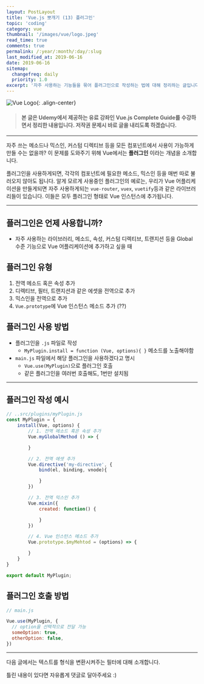 ```yaml
---
layout: PostLayout
title: 'Vue.js 뽀개기 (13) 플러그인'
topic: 'coding'
category: vue
thumbnail: '/images/vue/logo.jpeg'
read_time: true
comments: true
permalink: /:year/:month/:day/:slug
last_modified_at: 2019-06-16
date: 2019-06-16
sitemap:
  changefreq: daily
  priority: 1.0
excerpt: '자주 사용하는 기능들을 묶어 플러그인으로 작성하는 법에 대해 정리하는 글입니다.'
---
```


![Vue Logo](https://github.com/chansbro/chansbro.github.io/blob/master/assets/images/vue_logo.jpeg?raw=true){: .align-center}

> #### 본 글은 Udemy에서 제공하는 유료 강좌인 Vue.js Complete Guide를 수강하면서 정리한 내용입니다. 저작권 문제시 바로 글을 내리도록 하겠습니다.

---

자주 쓰는 메소드나 믹스인, 커스텀 디렉티브 등을 모든 컴포넌트에서 사용이 가능하게 만들 수는 없을까? 이 문제를 도와주기 위해 Vue에서는 **플러그인** 이라는 개념을 소개합니다.

플러그인을 사용하게되면, 각각의 컴포넌트에 필요한 메소드, 믹스인 등을 매번 따로 불러오지 않아도 됩니다.
알게 모르게 사용중인 플러그인의 예로는, 우리가 Vue 어플리케이션을 만들게되면 자주 사용하게되는 `vue-router`, `vuex`, `vuetify`등과 같은 라이브러리들이 있습니다.
이들은 모두 플러그인 형태로 Vue 인스턴스에 추가됩니다.

---

## 플러그인은 언제 사용합니까?

- 자주 사용하는 라이브러리, 메소드, 속성, 커스텀 디렉티브, 트랜지션 등을 Global 수준 기능으로 Vue 어플리케이션에 추가하고 싶을 때

## 플러그인 유형

1. 전역 메소드 혹은 속성 추가
2. 디렉티브, 필터, 트랜지션과 같은 에셋을 전역으로 추가
3. 믹스인을 전역으로 추가
4. `Vue.prototype`에 Vue 인스턴스 메소드 추가 (??)

## 플러그인 사용 방법

- 플러그인을 `.js` 파일로 작성
  - `MyPlugin.install = function (Vue, options){ }` 메소드를 노출해야함
- `main.js` 파일에서 해당 플러그인을 사용하겠다고 명시
  - `Vue.use(MyPlugin)`으로 플러그인 호출
  - 같은 플러그인을 여러번 호출해도, 1번만 설치됨

---

## 플러그인 작성 예시

```js
// ..src/plugins/myPlugin.js
const MyPlugin = {
    install(Vue, options) {
        // 1. 전역 메소드 혹은 속성 추가
        Vue.myGlobalMethod () => {

        }

        // 2. 전역 에셋 추가
        Vue.directive('my-directive', {
            bind(el, binding, vnode){

            }
        })

        // 3. 전역 믹스인 추가
        Vue.mixin({
            created: function() {

            }
        })

        // 4. Vue 인스턴스 메소드 추가
        Vue.prototype.$myMehtod = (options) => {

        }
    }
}

export default MyPlugin;
```

## 플러그인 호출 방법

```js
// main.js

Vue.use(MyPlugin, {
  // option을 선택적으로 전달 가능
  someOption: true,
  otherOption: false,
})
```

---

다음 글에서는 텍스트를 형식을 변환시켜주는 필터에 대해 소개합니다.

틀린 내용이 있다면 자유롭게 댓글로 달아주세요 :)
